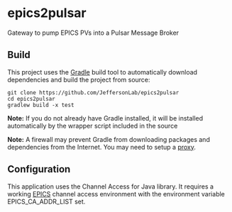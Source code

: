 # epics2pulsar
Gateway to pump EPICS PVs into a Pulsar Message Broker

## Build
This project uses the [Gradle](https://gradle.org) build tool to automatically download dependencies and build the project from source:
````
git clone https://github.com/JeffersonLab/epics2pulsar
cd epics2pulsar
gradlew build -x test
````
__Note:__ If you do not already have Gradle installed, it will be installed automatically by the wrapper script included in the source 

__Note:__ A firewall may prevent Gradle from downloading packages and dependencies from the Internet.   You may need to setup a [proxy](https://github.com/JeffersonLab/jmyapi/wiki/JLab-Proxy).   

## Configuration
This application uses the Channel Access for Java library. It requires a working [EPICS](https://epics-controls.org) channel access environment with the environment variable EPICS_CA_ADDR_LIST set.
